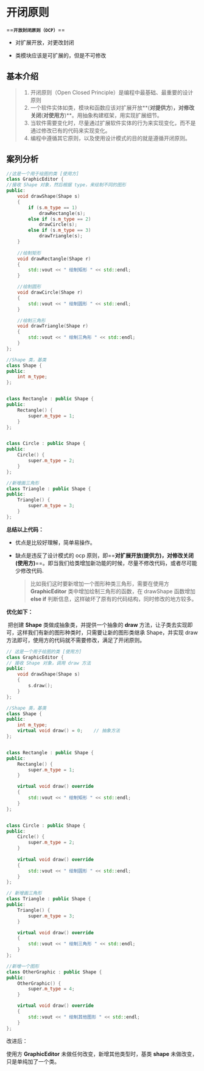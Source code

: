 # 开闭原则

==**`开放封闭原则（OCP）`**==

- 对扩展开放，对更改封闭

- 类模块应该是可扩展的，但是不可修改

## 基本介绍

> 1. 开闭原则（Open Closed Principle）是编程中最基础、最重要的设计原则
> 2. 一个软件实体如类，模块和函数应该对扩展开放**(**对提供方**)**，对修改关闭**(**对使用方**)**。用抽象构建框架，用实现扩展细节。
> 3. 当软件需要变化时，尽量通过扩展软件实体的行为来实现变化，而不是通过修改已有的代码来实现变化。
> 4. 编程中遵循其它原则，以及使用设计模式的目的就是遵循开闭原则。

## 案列分析

```cpp
//这是一个用于绘图的类 [使用方] 
class GraphicEditor {
//接收 Shape 对象，然后根据 type，来绘制不同的图形
public: 
    void drawShape(Shape s) 
    {
		if (s.m_type == 1) 
            drawRectangle(s);
		else if (s.m_type == 2) 
            drawCircle(s);
		else if (s.m_type == 3) 
            drawTriangle(s);
	}
    
	//绘制矩形
	void drawRectangle(Shape r) 
    { 
        std::vout << " 绘制矩形 " << std::endl;
	}

	//绘制圆形
	void drawCircle(Shape r) 
    {
		std::vout << " 绘制圆形 " << std::endl;
	}

	//绘制三角形
	void drawTriangle(Shape r) 
    { 
        std::vout << " 绘制三角形 " << std::endl;
	}
};

//Shape 类，基类
class Shape {
public:
	int m_type;
};


class Rectangle : public Shape { 
public:
    Rectangle() {
		super.m_type = 1;
	}
};


class Circle : public Shape { 
public:
    Circle() {
		super.m_type = 2;
	}
};

//新增画三角形
class Triangle : public Shape { 
public:
    Triangle() {
		super.m_type = 3;
	}
};
```

**总结以上代码：**

- 优点是比较好理解，简单易操作。

- 缺点是违反了设计模式的 ocp 原则，即==**对扩展开放(提供方)，对修改关闭(使用方)**==。即当我们给类增加新功能的时候，尽量不修改代码，或者尽可能少修改代码.

  >  比如我们这时要新增加一个图形种类三角形，需要在使用方 **GraphicEditor** 类中增加绘制三角形的函数，在 drawShape 函数增加 **else if** 判断信息，这样破坏了原有的代码结构，同时修改的地方较多。

**优化如下：**

​	把创建 **Shape** 类做成抽象类，并提供一个抽象的 **draw** 方法，让子类去实现即可，这样我们有新的图形种类时，只需要让新的图形类继承 Shape，并实现 draw 方法即可，使用方的代码就不需要修改，满足了开闭原则。

```cpp
// 这是一个用于绘图的类 [使用方] 
class GraphicEditor {
// 接收 Shape 对象，调用 draw 方法
public:
    void drawShape(Shape s) 
    { 
        s.draw();
	}
};

//Shape 类，基类
class Shape { 
public:
    int m_type;
	virtual void draw() = 0;	// 抽象方法
};


class Rectangle : public Shape { 
public:
    Rectangle() {
		super.m_type = 1;
	}

 	virtual void draw() override
    {
		std::vout << " 绘制矩形 " << std::endl;
    }
};


class Circle : public Shape { 
public:
    Circle() {
		super.m_type = 2;
	}
    
 	virtual void draw() override
    {
		std::vout << " 绘制圆形 " << std::endl;
    }
};

// 新增画三角形
class Triangle : public Shape { 
public:
    Triangle() {
		super.m_type = 3;
	}

    virtual void draw() override
    {
		std::vout << " 绘制三角形 " << std::endl;
    }
};

//新增一个图形
class OtherGraphic : public Shape { 
public:
    OtherGraphic() {
		super.m_type = 4;
	}

 	virtual void draw() override
    {
		std::vout << " 绘制其他图形 " << std::endl;
    }
};
```

改进后：

使用方 **GraphicEditor** 未做任何改变，新增其他类型时，基类 **shape** 未做改变，只是单纯加了一个类。